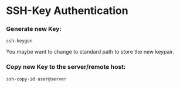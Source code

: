
<h1>SSH-Key Authentication</h1>

<h3>Generate new Key:</h3>
<p><code>ssh-keygen</code></p>
You maybe want to change to standard path to store the new keypair.


<h3>Copy new Key to the server/remote host:</h3>
<p><code>ssh-copy-id user@server</code></p>

